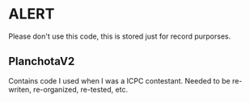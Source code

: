 # ALERT
Please don't use this code, this is stored just for record purporses.

## PlanchotaV2
Contains code I used when I was a ICPC contestant. Needed to be re-writen, re-organized, re-tested, etc.

